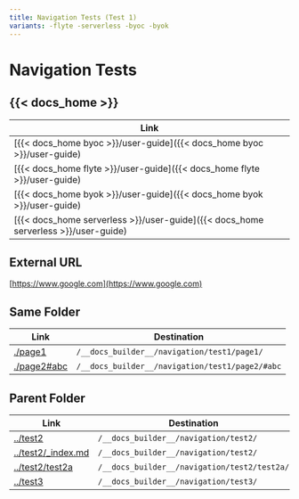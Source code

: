```yaml
---
title: Navigation Tests (Test 1)
variants: -flyte -serverless -byoc -byok
---
```


# Navigation Tests

## &#123;&#123;&lt; docs_home &gt;&#125;&#125;

| Link                                     |
| ---------------------------------------- |
| [{{< docs_home byoc >}}/user-guide]({{< docs_home byoc >}}/user-guide) |
| [{{< docs_home flyte >}}/user-guide]({{< docs_home flyte >}}/user-guide) |
| [{{< docs_home byok >}}/user-guide]({{< docs_home byok >}}/user-guide) |
| [{{< docs_home serverless >}}/user-guide]({{< docs_home serverless >}}/user-guide) |

## External URL

[https://www.google.com](https://www.google.com)

## Same Folder

| Link                       | Destination                                     |
| -------------------------- | ----------------------------------------------- |
| [./page1](./page1)         | `/__docs_builder__/navigation/test1/page1/`     |
| [./page2#abc](./page2#abc) | `/__docs_builder__/navigation/test1/page2/#abc` |

## Parent Folder

| Link                                     | Destination                                  |
| ---------------------------------------- | -------------------------------------------- |
| [../test2](../test2)                     | `/__docs_builder__/navigation/test2/`        |
| [../test2/_index.md](../test2/_index.md) | `/__docs_builder__/navigation/test2/`        |
| [../test2/test2a](../test2/test2a)       | `/__docs_builder__/navigation/test2/test2a/` |
| [../test3](../test3)                     | `/__docs_builder__/navigation/test3/`        |
